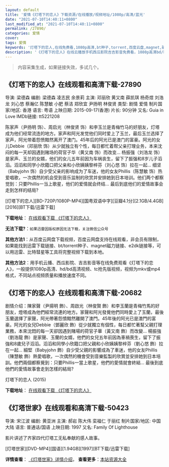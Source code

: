 ```yaml
---
layout: default
title: '爱情《灯塔下的恋人》下载资源/在线播放/视频地址/1080p/高清/蓝光'
date: "2021-07-10T14:40:11+0800"
last_modified_at: "2021-07-10T14:40:11+0800"
permalink: /27890/
categories: 爱情
cover:
tags: 爱情
keywords: '灯塔下的恋人,在线免费看,1080p高清,bt种子,torrent,百度云盘,magnet,磁力链,迅雷下载资源'
description: '《灯塔下的恋人》在线云播放手机西瓜影院吉吉影音免费看，1080p高清bd/hd未删减完整版和tc抢先枪版，mkv/mp4格式，附带bt/torrent种子、magnet/磁力链、百度云盘、网盘资源迅雷下载链接'
---
```


>内容采集生成，如果链接失效，多试几个。


## 《灯塔下的恋人》在线观看和高清下载-27890

导演: 梁德森 编剧: 梁德森 凌志民 余景莉 主演: 邓丽欣 黄又南 薛凯琪 杨奇煜 刘浩龙 刘心悠 蔡瀚亿 陈慧敏 小肥 蔡洁 郑欣宜 尹扬明 林俊贤 类型: 剧情 爱情 制片国家/地区: 香港 语言: 粤语 上映日期: 2015-09-17(香港) 片长: 90分钟 又名: Guia in Love IMDb链接: tt5221208

陈家声（尹扬明 饰）、周启光（林俊贤 饰）和李玉兰是青梅竹马的好朋友，灯塔成为他们经常流连的地方。家声和阿光发觉他们同时爱上了玉兰，最后玉兰选择了家声，阿光带着怨愤黯然离开了澳门。45年后的阿光已是澳门的富豪。阿光的女儿Debbie（邓丽欣 饰）从少就独立有个性，每日都忙着帮父亲打理业务，本来沈闷的每一天却因遇到赌场的荷官子华（黄又南 饰）而改变… 杨振强（刘浩龙 饰）是家声、玉兰的女婿，他们的女儿五年前因为车祸丧生，留下了振强和8岁儿子滔滔。滔滔和同学小欣籍口把父亲和小欣姨姨黎梓芬（刘心悠 饰）拉在一起… 细坚（Babyjohn 饰）自少受父亲的影响成为了车迷，他的女友Phillis（陈慧敏 饰）热爱唱歌，一次偶然的机会受到音乐监制的欣赏并安排她到日本培训。他们两个都察觉到：只要Phillis一当上歌星，他们的爱情就会终结… 最后到底他们的爱情故事会走到怎样的结局?


[灯塔下的恋人][BD-720P/1080P-MP4][国粤双语中字][豆瓣4.1分][2.1GB/4.4GB][2016][BT下载/迅雷下载]

**下载地址**： [在线观看下载 《灯塔下的恋人》](https://www.btdx8.com/torrent/guia_in_love_2015.html) 


**无法下载?**：`如果迅雷因版权原因无法下载，关注微信公众号 `

**其他方法1**：从百度云网盘下载视频，百度云网盘支持在线观看，非会员有限制，如果能找到迅雷下载链接、bt/torrent种子、magnet磁力链接、e2dk链接等，可以用迅雷、比特彗星等工具将完整视频下载到本地。

**其他方法2**：用手机云播、西瓜影院、吉吉影音等在线免费观看《灯塔下的恋人》，一般提供1080p高清、hd/bd高清视频、tc抢先版视频，视频为mkv或mp4格式，不同站点视频质量和播放速度不同。


## 《灯塔下的恋人》在线观看和高清下载-20682

剧情介绍：陳家聲（尹揚明 飾）、周啟光（林俊賢 飾）和李玉蘭是青梅竹馬的好朋友，燈塔成為他們經常流連的地方。家聲和阿光發覺他們同時愛上了玉蘭，最後玉蘭選擇了家聲，阿光帶著怨憤黯然離開了澳門。45年後的阿光已是澳門的富豪。阿光的女兒Debbie（鄧麗欣 飾）從少就獨立有個性，每日都忙著幫父親打理業務，本來沈悶的每一天卻因遇到賭場的荷官子華（黃又南 飾）而改變… 楊振強（劉浩龍 飾）是家聲、玉蘭的女婿，他們的女兒五年前因為車禍喪生，留下了振強和8歲兒子滔滔。滔滔和同學小欣籍口把父親和小欣姨姨黎梓芬（劉心悠 飾）拉在一起… 細堅（Babyjohn 飾）自少受父親的影響成為了車迷，他的女友Phillis（陳慧敏 飾）熱愛唱歌，一次偶然的機會受到音樂監製的欣賞並安排她到日本培訓。他們兩個都察覺到：只要Phillis一當上歌星，他們的愛情就會終結… 最後到底他們的愛情故事會走到怎樣的結局?


灯塔下的恋人 (2015)

**下载地址**： [在线观看下载 《灯塔下的恋人》](https://www.btbtdy.me/btdy/dy1744.html) 


## 《灯塔世家》在线观看和高清下载-50423

导演: 宋江波 编剧: 黄亚洲 主演: 郝岩 陈大伟 栾福仁 于丽红 制片国家/地区: 中国大陆 语言: 普通话/国语 上映日期: 1997 又名: Family Of Lighthouse

影片讲述了齐家四代灯塔工无私奉献的感人故事。


[灯塔世家][DVD-MP4][国语][1.94GB][1997][BT下载/迅雷下载]

**详情查看**： [《灯塔世家》详情介绍](/movie/50423/)， **查看更多**：[本站资源大全](/movie/t/all/)

